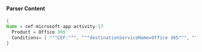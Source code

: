 #### Parser Content
```Java
{
Name = cef-microsoft-app-activity-17
  Product = Office 365
  Conditions= [ """CEF:""", """destinationServiceName=Office 365""", """"FileModified""" ]
}
```